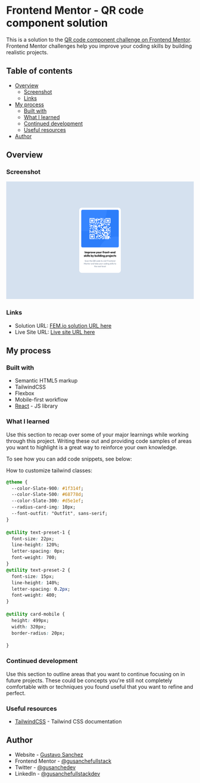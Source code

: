 # Frontend Mentor - QR code component solution

This is a solution to the [QR code component challenge on Frontend Mentor](https://www.frontendmentor.io/challenges/qr-code-component-iux_sIO_H). Frontend Mentor challenges help you improve your coding skills by building realistic projects. 

## Table of contents

- [Overview](#overview)
  - [Screenshot](#screenshot)
  - [Links](#links)
- [My process](#my-process)
  - [Built with](#built-with)
  - [What I learned](#what-i-learned)
  - [Continued development](#continued-development)
  - [Useful resources](#useful-resources)
- [Author](#author)

## Overview

### Screenshot

![](./public/Screenshot.png)


### Links

- Solution URL: [FEM.io solution URL here](https://www.frontendmentor.io/solutions/qr-code-component-solution-ERD0Y6axwp)
- Live Site URL: [Live site URL here](https://fsdev-qr-component-code.vercel.app/)

## My process

### Built with

- Semantic HTML5 markup
- TailwindCSS
- Flexbox
- Mobile-first workflow
- [React](https://reactjs.org/) - JS library

### What I learned

Use this section to recap over some of your major learnings while working through this project. Writing these out and providing code samples of areas you want to highlight is a great way to reinforce your own knowledge.

To see how you can add code snippets, see below:

How to customize tailwind classes:
```css
@theme {
  --color-Slate-900: #1f314f;
  --color-Slate-500: #68778d;
  --color-Slate-300: #d5e1ef;
  --radius-card-img: 10px;
  --font-outfit: "Outfit", sans-serif;
}

@utility text-preset-1 {
  font-size: 22px;
  line-height: 120%;
  letter-spacing: 0px;
  font-weight: 700;
}
@utility text-preset-2 {
  font-size: 15px;
  line-height: 140%;
  letter-spacing: 0.2px;
  font-weight: 400;
}

@utility card-mobile {
  height: 499px;
  width: 320px;
  border-radius: 20px;

}
```

### Continued development

Use this section to outline areas that you want to continue focusing on in future projects. These could be concepts you're still not completely comfortable with or techniques you found useful that you want to refine and perfect.


### Useful resources

- [TailwindCSS](https://tailwindcss.com/docs/installation/using-vite) - Tailwind CSS documentation

## Author

- Website - [Gustavo Sanchez ](https://gusanchefullstack.dev/)
- Frontend Mentor - [@gusanchefullstack](https://www.frontendmentor.io/profile/gusanchefullstack)
- Twitter - [@gusanchedev](https://x.com/gusanchedev)
- LinkedIn - [@gusanchefullstackdev](https://www.linkedin.com/in/gusanchefullstackdev/)